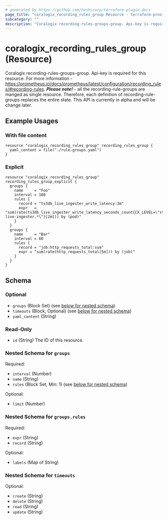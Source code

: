 ```yaml
---
# generated by https://github.com/hashicorp/terraform-plugin-docs
page_title: "coralogix_recording_rules_group Resource - terraform-provider-coralogix"
subcategory: ""
description: "Coralogix recording-rules-groups-group. Api-key is required for this resource. For more information - https://prometheus.io/docs/prometheus/latest/configuration/recording_rules/#recording-rules."
---
```


# coralogix_recording_rules_group (Resource)

Coralogix recording-rules-groups-group.
Api-key is required for this resource.
For more information - https://prometheus.io/docs/prometheus/latest/configuration/recording_rules/#recording-rules.
***Please note!*** - all the recording-rule-groups are manged as single resource. Therefore, each definition of recording-rule-groups replaces the entire state.
This API is currently in alpha and will be change later.

## Example Usages

### With file content
```hcl
resource "coralogix_recording_rules_group" recording_rules_group {
  yaml_content = file("./rule-groups.yaml")
}
```

### Explicit
```hcl
resource "coralogix_recording_rules_group" recording_rules_group_explicit {
  groups {
    name     = "Foo"
    interval = 180
    rules {
      record = "ts3db_live_ingester_write_latency:3m"
      expr   = "sum(rate(ts3db_live_ingester_write_latency_seconds_count{CX_LEVEL=\"staging\",pod=~\"ts3db-live-ingester.*\"}[2m])) by (pod)"
    }
  }
  groups {
    name     = "Bar"
    interval = 60
    rules {
      record = "job:http_requests_total:sum"
      expr = "sum(rate(http_requests_total[5m])) by (job)"
    }
  }
}
```

<!-- schema generated by tfplugindocs -->
## Schema

### Optional

- `groups` (Block Set) (see [below for nested schema](#nestedblock--groups))
- `timeouts` (Block, Optional) (see [below for nested schema](#nestedblock--timeouts))
- `yaml_content` (String)

### Read-Only

- `id` (String) The ID of this resource.

<a id="nestedblock--groups"></a>
### Nested Schema for `groups`

Required:

- `interval` (Number)
- `name` (String)
- `rules` (Block Set, Min: 1) (see [below for nested schema](#nestedblock--groups--rules))

Optional:

- `limit` (Number)

<a id="nestedblock--groups--rules"></a>
### Nested Schema for `groups.rules`

Required:

- `expr` (String)
- `record` (String)

Optional:

- `labels` (Map of String)



<a id="nestedblock--timeouts"></a>
### Nested Schema for `timeouts`

Optional:

- `create` (String)
- `delete` (String)
- `read` (String)
- `update` (String)


